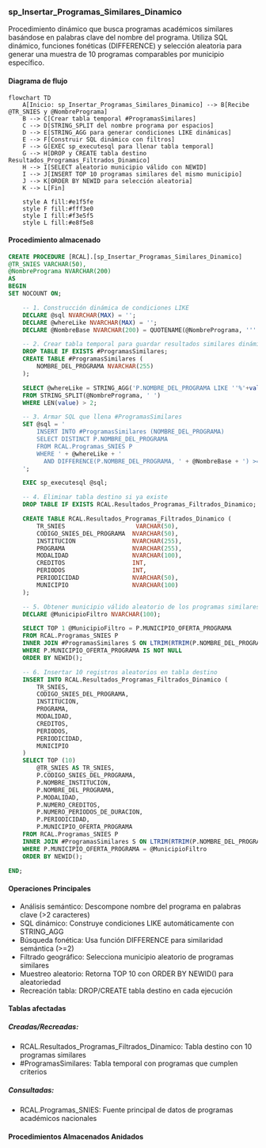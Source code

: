 

### sp_Insertar_Programas_Similares_Dinamico

Procedimiento dinámico que busca programas académicos similares basándose en palabras clave del nombre del programa. Utiliza SQL dinámico, funciones fonéticas (DIFFERENCE) y selección aleatoria para generar una muestra de 10 programas comparables por municipio específico.

#### Diagrama de flujo

```mermaid
flowchart TD
    A[Inicio: sp_Insertar_Programas_Similares_Dinamico] --> B[Recibe @TR_SNIES y @NombrePrograma]
    B --> C[Crear tabla temporal #ProgramasSimilares]
    C --> D[STRING_SPLIT del nombre programa por espacios]
    D --> E[STRING_AGG para generar condiciones LIKE dinámicas]
    E --> F[Construir SQL dinámico con filtros]
    F --> G[EXEC sp_executesql para llenar tabla temporal]
    G --> H[DROP y CREATE tabla destino Resultados_Programas_Filtrados_Dinamico]
    H --> I[SELECT aleatorio municipio válido con NEWID]
    I --> J[INSERT TOP 10 programas similares del mismo municipio]
    J --> K[ORDER BY NEWID para selección aleatoria]
    K --> L[Fin]
    
    style A fill:#e1f5fe
    style F fill:#fff3e0
    style I fill:#f3e5f5
    style L fill:#e8f5e8
```
#### Procedimiento almacenado
```sql
CREATE PROCEDURE [RCAL].[sp_Insertar_Programas_Similares_Dinamico]
@TR_SNIES VARCHAR(50),
@NombrePrograma NVARCHAR(200)
AS
BEGIN
SET NOCOUNT ON;

    -- 1. Construcción dinámica de condiciones LIKE
    DECLARE @sql NVARCHAR(MAX) = '';
    DECLARE @whereLike NVARCHAR(MAX) = '';
    DECLARE @NombreBase NVARCHAR(200) = QUOTENAME(@NombrePrograma, '''');

    -- 2. Crear tabla temporal para guardar resultados similares dinámicos
    DROP TABLE IF EXISTS #ProgramasSimilares;
    CREATE TABLE #ProgramasSimilares (
        NOMBRE_DEL_PROGRAMA NVARCHAR(255)
    );

    SELECT @whereLike = STRING_AGG('P.NOMBRE_DEL_PROGRAMA LIKE ''%'+value+'%''', ' AND ')
    FROM STRING_SPLIT(@NombrePrograma, ' ')
    WHERE LEN(value) > 2;

    -- 3. Armar SQL que llena #ProgramasSimilares
    SET @sql = '
        INSERT INTO #ProgramasSimilares (NOMBRE_DEL_PROGRAMA)
        SELECT DISTINCT P.NOMBRE_DEL_PROGRAMA
        FROM RCAL.Programas_SNIES P
        WHERE ' + @whereLike + '
          AND DIFFERENCE(P.NOMBRE_DEL_PROGRAMA, ' + @NombreBase + ') >= 2
    ';

    EXEC sp_executesql @sql;

    -- 4. Eliminar tabla destino si ya existe
    DROP TABLE IF EXISTS RCAL.Resultados_Programas_Filtrados_Dinamico;

    CREATE TABLE RCAL.Resultados_Programas_Filtrados_Dinamico (
        TR_SNIES                    VARCHAR(50),
        CODIGO_SNIES_DEL_PROGRAMA  NVARCHAR(50),
        INSTITUCION                NVARCHAR(255),
        PROGRAMA                   NVARCHAR(255),
        MODALIDAD                  NVARCHAR(100),
        CREDITOS                   INT,
        PERIODOS                   INT,
        PERIODICIDAD               NVARCHAR(50),
        MUNICIPIO                  NVARCHAR(100)
    );

    -- 5. Obtener municipio válido aleatorio de los programas similares
    DECLARE @MunicipioFiltro NVARCHAR(100);

    SELECT TOP 1 @MunicipioFiltro = P.MUNICIPIO_OFERTA_PROGRAMA
    FROM RCAL.Programas_SNIES P
    INNER JOIN #ProgramasSimilares S ON LTRIM(RTRIM(P.NOMBRE_DEL_PROGRAMA)) = LTRIM(RTRIM(S.NOMBRE_DEL_PROGRAMA))
    WHERE P.MUNICIPIO_OFERTA_PROGRAMA IS NOT NULL
    ORDER BY NEWID();

    -- 6. Insertar 10 registros aleatorios en tabla destino
    INSERT INTO RCAL.Resultados_Programas_Filtrados_Dinamico (
        TR_SNIES,
        CODIGO_SNIES_DEL_PROGRAMA,
        INSTITUCION,
        PROGRAMA,
        MODALIDAD,
        CREDITOS,
        PERIODOS,
        PERIODICIDAD,
        MUNICIPIO
    )
    SELECT TOP (10)
        @TR_SNIES AS TR_SNIES,
        P.CODIGO_SNIES_DEL_PROGRAMA,
        P.NOMBRE_INSTITUCION,
        P.NOMBRE_DEL_PROGRAMA,
        P.MODALIDAD,
        P.NUMERO_CREDITOS,
        P.NUMERO_PERIODOS_DE_DURACION,
        P.PERIODICIDAD,
        P.MUNICIPIO_OFERTA_PROGRAMA
    FROM RCAL.Programas_SNIES P
    INNER JOIN #ProgramasSimilares S ON LTRIM(RTRIM(P.NOMBRE_DEL_PROGRAMA)) = LTRIM(RTRIM(S.NOMBRE_DEL_PROGRAMA))
    WHERE P.MUNICIPIO_OFERTA_PROGRAMA = @MunicipioFiltro
    ORDER BY NEWID();

END;
```
#### Operaciones Principales

- Análisis semántico: Descompone nombre del programa en palabras clave (>2 caracteres)
- SQL dinámico: Construye condiciones LIKE automáticamente con STRING_AGG
- Búsqueda fonética: Usa función DIFFERENCE para similaridad semántica (>=2)
- Filtrado geográfico: Selecciona municipio aleatorio de programas similares
- Muestreo aleatorio: Retorna TOP 10 con ORDER BY NEWID() para aleatoriedad
- Recreación tabla: DROP/CREATE tabla destino en cada ejecución

#### Tablas afectadas

##### Creadas/Recreadas:

- RCAL.Resultados_Programas_Filtrados_Dinamico: Tabla destino con 10 programas similares
- #ProgramasSimilares: Tabla temporal con programas que cumplen criterios

##### Consultadas:

- RCAL.Programas_SNIES: Fuente principal de datos de programas académicos nacionales

#### Procedimientos Almacenados Anidados